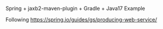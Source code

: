 Spring + jaxb2-maven-plugin + Gradle + Java17 Example

Following https://spring.io/guides/gs/producing-web-service/
